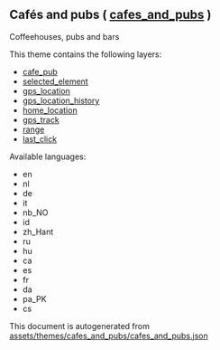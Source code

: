 [//]: # (WARNING: this file is automatically generated. Please find the sources at the bottom and edit those sources)

 Cafés and pubs ( [cafes_and_pubs](https://mapcomplete.org/cafes_and_pubs) ) 
-----------------------------------------------------------------------------



Coffeehouses, pubs and bars

This theme contains the following layers:



  - [cafe_pub](../Layers/cafe_pub.md)
  - [selected_element](../Layers/selected_element.md)
  - [gps_location](../Layers/gps_location.md)
  - [gps_location_history](../Layers/gps_location_history.md)
  - [home_location](../Layers/home_location.md)
  - [gps_track](../Layers/gps_track.md)
  - [range](../Layers/range.md)
  - [last_click](../Layers/last_click.md)


Available languages:



  - en
  - nl
  - de
  - it
  - nb_NO
  - id
  - zh_Hant
  - ru
  - hu
  - ca
  - es
  - fr
  - da
  - pa_PK
  - cs
 

This document is autogenerated from [assets/themes/cafes_and_pubs/cafes_and_pubs.json](https://github.com/pietervdvn/MapComplete/blob/develop/assets/themes/cafes_and_pubs/cafes_and_pubs.json)
